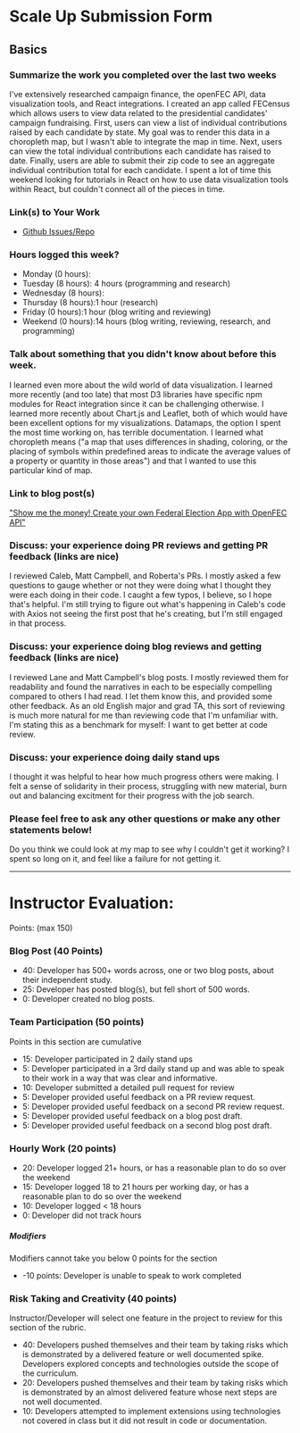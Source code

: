 # Scale Up Submission Form

## Basics

### Summarize the work you completed over the last two weeks

 I've extensively researched campaign finance, the openFEC API, data visualization tools, and React integrations. I created an app called FECensus which allows users to view data related to the presidential candidates' campaign fundraising. First, users can view a list of individual contributions raised by each candidate by state. My goal was to render this data in a choropleth map, but I wasn't able to integrate the map in time. Next, users can view the total individual contributions each candidate has raised to date. Finally, users are able to submit their zip code to see an aggregate individual contribution total for each candidate. I spent a lot of time this weekend looking for tutorials in React on how to use data visualization tools within React, but couldn't connect all of the pieces in time. 

### Link(s) to Your Work

 - [Github Issues/Repo](https://github.com/chompasina/FECensus)


### Hours logged this week?

- Monday (0 hours):
- Tuesday (8 hours): 4 hours (programming and research)
- Wednesday (8 hours):
- Thursday (8 hours):1 hour (research)
- Friday (0 hours):1 hour (blog writing and reviewing)
- Weekend (0 hours):14 hours (blog writing, reviewing, research, and programming)


### Talk about something that you didn't know about before this week.

I learned even more about the wild world of data visualization. I learned more recently (and too late) that most D3 libraries have specific npm modules for React integration since it can be challenging otherwise. I learned more recently about Chart.js and Leaflet, both of which would have been excellent options for my visualizations. Datamaps, the option I spent the most time working on, has terrible documentation. I learned what choropleth means ("a map that uses differences in shading, coloring, or the placing of symbols within predefined areas to indicate the average values of a property or quantity in those areas") and that I wanted to use this particular kind of map. 

### Link to blog post(s)
["Show me the money! Create your own Federal Election App with OpenFEC API"](https://medium.com/@tommasina1/show-me-the-money-create-your-own-federal-election-app-with-the-open-fec-api-e183dc266a5b#.rwkt225yy)

### Discuss: your experience doing PR reviews and getting PR feedback (links are nice)
I reviewed Caleb, Matt Campbell, and Roberta's PRs. I mostly asked a few questions to gauge whether or not they were doing what I thought they were each doing in their code. I caught a few typos, I believe, so I hope that's helpful. I'm still trying to figure out what's happening in Caleb's code with Axios not seeing the first post that he's creating, but I'm still engaged in that process.  

### Discuss: your experience doing blog reviews and getting feedback (links are nice)
I reviewed Lane and Matt Campbell's blog posts. I mostly reviewed them for readability and found the narratives in each to be especially compelling compared to others I had read. I let them know this, and provided some other feedback. As an old English major and grad TA, this sort of reviewing is much more natural for me than reviewing code that I'm unfamiliar with. I'm stating this as a benchmark for myself: I want to get better at code review. 

### Discuss: your experience doing daily stand ups
I thought it was helpful to hear how much progress others were making. I felt a sense of solidarity in their process, struggling with new material, burn out and balancing excitment for their progress with the job search. 

### Please feel free to ask any other questions or make any other statements below!
Do you think we could look at my map to see why I couldn't get it working? I spent so long on it, and feel like a failure for not getting it. 

-----

# Instructor Evaluation:

Points: (max 150)

### Blog Post (40 Points)  

* 40: Developer has 500+ words across, one or two blog posts, about their independent study.
* 25: Developer has posted blog(s), but fell short of 500 words.
* 0: Developer created no blog posts.

### Team Participation (50 points)

Points in this section are cumulative

* 15: Developer participated in 2 daily stand ups
* 5: Developer participated in a 3rd daily stand up and was able to speak to their work in a way that was clear and informative.
* 10: Developer submitted a detailed pull request for review
* 5: Developer provided useful feedback on a PR review request.
* 5: Developer provided useful feedback on a second PR review request.
* 5: Developer provided useful feedback on a blog post draft.
* 5: Developer provided useful feedback on a second blog post draft.

### Hourly Work (20 points)

* 20: Developer logged 21+ hours, or has a reasonable plan to do so over the weekend
* 15: Developer logged 18 to 21 hours per working day, or has a reasonable plan to do so over the weekend
* 10: Developer logged < 18 hours
* 0: Developer did not track hours

##### Modifiers

Modifiers cannot take you below 0 points for the section

* -10 points: Developer is unable to speak to work completed

### Risk Taking and Creativity (40 points)

Instructor/Developer will select one feature in the project to review for this section of the rubric.

* 40: Developers pushed themselves and their team by taking risks which is demonstrated by a delivered feature or well documented spike. Developers explored concepts and technologies outside the scope of the curriculum.
* 20: Developers pushed themselves and their team by taking risks which is demonstrated by an almost delivered feature whose next steps are not well documented.
* 10: Developers attempted to implement extensions using technologies not covered in class but it did not result in code or documentation.

